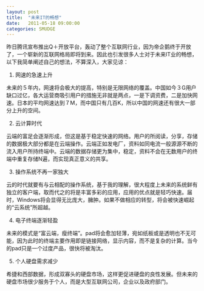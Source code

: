 ```yaml
---
layout: post
title:  "未来IT的畅想"
date:   2011-05-18 09:00:00
categories: SMUDGE
---
```


昨日腾讯宣布推出Q＋开放平台，轰动了整个互联网行业，因为帝企鹅终于开放了，一个崭新的互联网格局即将到来。因此也引发很多人士对于未来IT业的畅想，以下我简单阐述自己的想法，不算深入，大家见谅：



1. 网速的急速上升

未来的５年内，网速将会极大的提高，特别是无限网络的覆盖。中国如今３G用户缺口过亿，各大运营商吸引用户的措施无非就是两点，一是下调资费，二是加快网速。日本的平均网速达到７M，而中国只有几百K，所以中国的网速还有很大一部分上升的空间。



2. 云计算时代

云端的富足会逐渐形成，但这是基于稳定快速的网络。用户的所阅读，分享，存储的数据极大部分都是在云端操作。云端正如发电厂，资料如同电流一般源源不断的流入用户所持终端中。云端的数据存储更为集中，稳定，资料不会在无数用户的终端中重复存储N遍，而实现真正意义的共享。



3.  操作系统不再一家独大

云的时代就要有与云相配的操作系统，基于我的理解，很大程度上未来的系统鲜有独立的客户端，取而代之的将是丰富多彩的应用，应用的优点就是轻巧快速。届时，Windows将会显得无比庞大，臃肿。如果不做相应的转型，将会被快速崛起的“云系统”所超越。



4.  电子终端逐渐轻盈

未来的模式是“富云端，瘦终端”。pad将会愈加轻薄，宛如纸板或是透明也不无可能，因为此时的终端主要作用即是链接网络，显示内容，而不是复杂的计算。当今的pad只是一个过度产品，很快将被淘汰。



5. 个人硬盘需求减少

希捷和西部数据，形成双寡头的硬盘市场，这样更促进硬盘的良性发展。但未来的硬盘市场很少服务于个人，而是大型互联网公司，企业以及政府部门。
